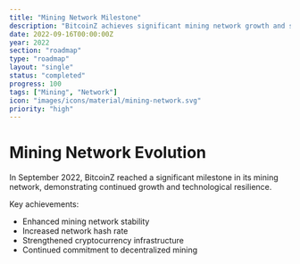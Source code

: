```yaml
---
title: "Mining Network Milestone"
description: "BitcoinZ achieves significant mining network growth and stability"
date: 2022-09-16T00:00:00Z
year: 2022
section: "roadmap"
type: "roadmap"
layout: "single"
status: "completed"
progress: 100
tags: ["Mining", "Network"]
icon: "images/icons/material/mining-network.svg"
priority: "high"
---
```


# Mining Network Evolution

In September 2022, BitcoinZ reached a significant milestone in its mining network, demonstrating continued growth and technological resilience.

Key achievements:
- Enhanced mining network stability
- Increased network hash rate
- Strengthened cryptocurrency infrastructure
- Continued commitment to decentralized mining

